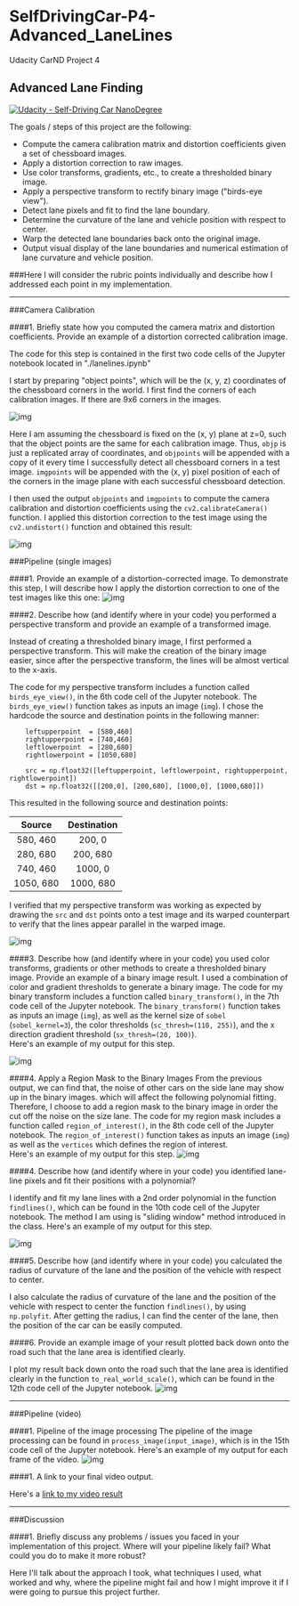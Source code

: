 # SelfDrivingCar-P4-Advanced_LaneLines
Udacity CarND Project 4
## Advanced Lane Finding
[![Udacity - Self-Driving Car NanoDegree](https://s3.amazonaws.com/udacity-sdc/github/shield-carnd.svg)](http://www.udacity.com/drive)

The goals / steps of this project are the following:

* Compute the camera calibration matrix and distortion coefficients given a set of chessboard images.
* Apply a distortion correction to raw images.
* Use color transforms, gradients, etc., to create a thresholded binary image.
* Apply a perspective transform to rectify binary image ("birds-eye view").
* Detect lane pixels and fit to find the lane boundary.
* Determine the curvature of the lane and vehicle position with respect to center.
* Warp the detected lane boundaries back onto the original image.
* Output visual display of the lane boundaries and numerical estimation of lane curvature and vehicle position.

###Here I will consider the rubric points individually and describe how I addressed each point in my implementation.  

---

###Camera Calibration

####1. Briefly state how you computed the camera matrix and distortion coefficients. Provide an example of a distortion corrected calibration image.

The code for this step is contained in the first two code cells of the Jupyter notebook located in "./lanelines.ipynb" 

I start by preparing "object points", which will be the (x, y, z) coordinates of the chessboard corners in the world. I first find the corners of each calibration images. If there are 9x6 corners in the images.

![img](imgs/1_camera_cal.PNG)

Here I am assuming the chessboard is fixed on the (x, y) plane at z=0, such that the object points are the same for each calibration image.  Thus, `objp` is just a replicated array of coordinates, and `objpoints` will be appended with a copy of it every time I successfully detect all chessboard corners in a test image.  `imgpoints` will be appended with the (x, y) pixel position of each of the corners in the image plane with each successful chessboard detection.  

I then used the output `objpoints` and `imgpoints` to compute the camera calibration and distortion coefficients using the `cv2.calibrateCamera()` function.  I applied this distortion correction to the test image using the `cv2.undistort()` function and obtained this result: 

![img](imgs/2_undist.PNG)

###Pipeline (single images)

####1. Provide an example of a distortion-corrected image.
To demonstrate this step, I will describe how I apply the distortion correction to one of the test images like this one:
![img](imgs/3_test_undist.PNG)

####2. Describe how (and identify where in your code) you performed a perspective transform and provide an example of a transformed image.

Instead of creating a thresholded binary image, I first performed a perspective transform. This will make the creation of the binary image easier, since after the perspective transform, the lines will be almost vertical to the x-axis. 

The code for my perspective transform includes a function called `birds_eye_view()`, in the 6th code cell of the Jupyter notebook.  The `birds_eye_view()` function takes as inputs an image (`img`).  I chose the hardcode the source and destination points in the following manner:

```
    leftupperpoint  = [580,460]
    rightupperpoint = [740,460] 
    leftlowerpoint  = [280,680]
    rightlowerpoint = [1050,680] 

    src = np.float32([leftupperpoint, leftlowerpoint, rightupperpoint, rightlowerpoint])
    dst = np.float32([[200,0], [200,680], [1000,0], [1000,680]])
```
This resulted in the following source and destination points:

| Source        | Destination   | 
|:-------------:|:-------------:| 
| 580, 460      | 200, 0        | 
| 280, 680      | 200, 680      |
| 740, 460      | 1000, 0       |
| 1050, 680     | 1000, 680     |

I verified that my perspective transform was working as expected by drawing the `src` and `dst` points onto a test image and its warped counterpart to verify that the lines appear parallel in the warped image.

![img](imgs/4_bird.PNG)



####3. Describe how (and identify where in your code) you used color transforms, gradients or other methods to create a thresholded binary image.  Provide an example of a binary image result.
I used a combination of color and gradient thresholds to generate a binary image.
The code for my binary transform includes a function called `binary_transform()`, in the 7th code cell of the Jupyter notebook.  The `binary_transform()` function takes as inputs an image (`img`), as well as the kernel size of `sobel` (`sobel_kernel=3`), the color thresholds (`sc_thresh=(110, 255)`), and the x direction gradient threshold (`sx_thresh=(20, 100)`).  
Here's an example of my output for this step.  

![img](imgs/5_binary.PNG)

####4. Apply a Region Mask to the Binary Images
From the previous output, we can find that, the noise of other cars on the side lane may show up in the binary images. which will affect the following polynomial fitting. Therefore, I choose to add a region mask to the binary image in order the cut off the noise on the size lane. 
The code for my region mask includes a function called `region_of_interest()`, in the 8th code cell of the Jupyter notebook.  The `region_of_interest()` function takes as inputs an image (`img`) as well as the `vertices` which defines the region of interest.  
Here's an example of my output for this step. 
![img](imgs/6_mask.PNG)

####4. Describe how (and identify where in your code) you identified lane-line pixels and fit their positions with a polynomial?

I identify and fit my lane lines with a 2nd order polynomial in the function `findlines()`, which can be found in the 10th code cell of the Jupyter notebook. The method I am using is "sliding window" method introduced in the class. Here's an example of my output for this step. 

![img](imgs/7_window.PNG)

####5. Describe how (and identify where in your code) you calculated the radius of curvature of the lane and the position of the vehicle with respect to center.

I also calculate the radius of curvature of the lane and the position of the vehicle with respect to center the function `findlines()`, by using `np.polyfit`. After getting the radius, I can find the center of the lane, then the position of the car can be easily computed.


####6. Provide an example image of your result plotted back down onto the road such that the lane area is identified clearly.

I plot my result back down onto the road such that the lane area is identified clearly in the function `to_real_world_scale()`, which can be found in the 12th code cell of the Jupyter notebook.
![img](imgs/8_lines.PNG)

---

###Pipeline (video)

####1. Pipeline of the image processing
The pipeline of the image processing can be found in `process_image(input_image)`, which is in the 15th code cell of the Jupyter notebook.
Here's an example of my output for each frame of the video. 
![img](imgs/9_final.PNG)

####1. A link to your final video output.  

Here's a [link to my video result](https://youtu.be/O91HjPI2B9M)

---

###Discussion

####1. Briefly discuss any problems / issues you faced in your implementation of this project.  Where will your pipeline likely fail?  What could you do to make it more robust?

Here I'll talk about the approach I took, what techniques I used, what worked and why, where the pipeline might fail and how I might improve it if I were going to pursue this project further.  

